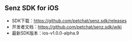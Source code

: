 ## Senz SDK for iOS
- SDK下载：https://github.com/petchat/senz.sdk/releases
- 开发者文档：https://github.com/petchat/senz.sdk/wiki
- 最新SDK版本：ios-v1.0.0-alpha.9
